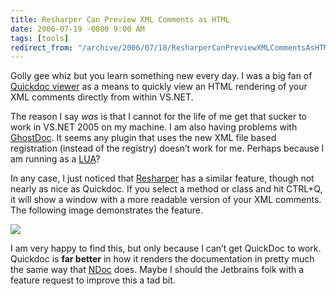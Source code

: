 ```yaml
---
title: Resharper Can Preview XML Comments as HTML
date: 2006-07-19 -0800 9:00 AM
tags: [tools]
redirect_from: "/archive/2006/07/18/ResharperCanPreviewXMLCommentsAsHTML.aspx/"
---
```


Golly gee whiz but you learn something new every day. I was a big fan of
[Quickdoc
viewer](http://www.kyrsoft.com/opentools/qdocviewer.html "QuickDoc Viewer site")
as a means to quickly view an HTML rendering of your XML comments
directly from within VS.NET.

The reason I say *was* is that I cannot for the life of me get that
sucker to work in VS.NET 2005 on my machine. I am also having problems
with [GhostDoc](http://www.roland-weigelt.de/ghostdoc/ "Ghost Doc"). It
seems any plugin that uses the new XML file based registration (instead
of the registry) doesn’t work for me. Perhaps because I am running as a
[LUA](http://en.wikipedia.org/wiki/Least_user_access "Least User Account")?

In any case, I just noticed that
[Resharper](http://www.jetbrains.com/resharper/ "Resharper") has a
similar feature, though not nearly as nice as Quickdoc. If you select a
method or class and hit CTRL+Q, it will show a window with a more
readable version of your XML comments. The following image demonstrates
the feature.

![](https://haacked.com/images/resharper_docExample.png)

I am very happy to find this, but only because I can’t get QuickDoc to
work. Quickdoc is **far better** in how it renders the documentation in
pretty much the same way that
[NDoc](http://ndoc.sourceforge.net/ "NDoc") does. Maybe I should the
Jetbrains folk with a feature request to improve this a tad bit.

